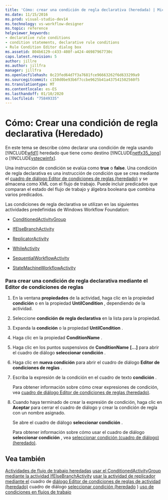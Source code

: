 ```yaml
---
title: 'Cómo: crear una condición de regla declarativa (heredada) | Microsoft Docs'
ms.date: 11/15/2016
ms.prod: visual-studio-dev14
ms.technology: vs-workflow-designer
ms.topic: reference
helpviewer_keywords:
- declarative rule conditions
- condition statements, declarative rule conditions
- Rule Condition Editor dialog box
ms.assetid: 804b6129-c433-408f-a424-46987967730c
caps.latest.revision: 5
author: jillre
ms.author: jillfra
manager: jillfra
ms.openlocfilehash: 0c23fed64d7f3a7681fce96663262f6d633299a9
ms.sourcegitcommit: c150d0be93b6f7ccbe9625b41a437541502560f5
ms.translationtype: MT
ms.contentlocale: es-ES
ms.lasthandoff: 01/10/2020
ms.locfileid: "75849335"
---
```

# <a name="how-to-create-a-declarative-rule-condition-legacy"></a>Cómo: Crear una condición de regla declarativa (Heredado)
En este tema se describe cómo declarar una condición de regla usando [!INCLUDE[wfd1](../includes/wfd1-md.md)] heredado que tiene como destino [!INCLUDE[netfx35_long](../includes/netfx35-long-md.md)] o [!INCLUDE[vstecwinfx](../includes/vstecwinfx-md.md)].

 Una instrucción de condición se evalúa como **true** o **false**. Una condición de regla declarativa es una instrucción de condición que se crea mediante el [cuadro de diálogo Editor de condiciones de reglas (heredado)](../workflow-designer/rule-condition-editor-dialog-box-legacy.md) y se almacena como XML con el flujo de trabajo. Puede incluir predicados que comparan el estado del flujo de trabajo y álgebra booleana que combina varios predicados.

 Las condiciones de regla declarativa se utilizan en las siguientes actividades predefinidas de Windows Workflow Foundation:

- [ConditionedActivityGroup](https://msdn2.microsoft.com/library/system.workflow.activities.conditionedactivitygroup.aspx)

- [IfElseBranchActivity](https://msdn2.microsoft.com/library/system.workflow.activities.ifelsebranchactivity.aspx)

- [ReplicatorActivity](https://msdn2.microsoft.com/library/system.workflow.activities.replicatoractivity.aspx)

- [WhileActivity](https://msdn2.microsoft.com/library/system.workflow.activities.whileactivity.aspx)

- [SequentialWorkflowActivity](https://msdn2.microsoft.com/library/system.workflow.activities.sequentialworkflowactivity.aspx)

- [StateMachineWorkflowActivity](https://msdn2.microsoft.com/library/system.workflow.activities.statemachineworkflowactivity.aspx)

### <a name="to-create-a-declarative-rule-condition-using-the-rule-condition-editor"></a>Para crear una condición de regla declarativa mediante el Editor de condiciones de reglas

1. En la ventana **propiedades** de la actividad, haga clic en la propiedad **condición** o en la propiedad **UntilCondition** , dependiendo de la actividad.

2. Seleccione **condición de regla declarativa** en la lista para la propiedad.

3. Expanda la **condición** o la propiedad **UntilCondition** .

4. Haga clic en la propiedad **ConditionName** .

5. Haga clic en los puntos suspensivos de **ConditionName** **[...]** para abrir el cuadro de diálogo **seleccionar condición** .

6. Haga clic en **nueva condición** para abrir el cuadro de diálogo **Editor de condiciones de reglas** .

7. Escriba la expresión de la condición en el cuadro de texto **condición** .

     Para obtener información sobre cómo crear expresiones de condición, vea [cuadro de diálogo Editor de condiciones de reglas (heredado)](../workflow-designer/rule-condition-editor-dialog-box-legacy.md).

8. Cuando haya terminado de crear la expresión de condición, haga clic en **Aceptar** para cerrar el cuadro de diálogo y crear la condición de regla con un nombre asignado.

     Se abre el cuadro de diálogo **seleccionar condición** .

     Para obtener información sobre cómo usar el cuadro de diálogo **seleccionar condición** , vea [seleccionar condición (cuadro de diálogo) (heredado)](../workflow-designer/select-condition-dialog-box-legacy.md).

## <a name="see-also"></a>Vea también
 [Actividades de flujo de trabajo heredadas](../workflow-designer/legacy-workflow-activities.md) [usar el ConditionedActivityGroup](https://msdn2.microsoft.com/library/bb675237.aspx) [mediante la actividad IfElseBranchActivity](https://msdn2.microsoft.com/library/bb628465.aspx) [usar la actividad de replicador](https://msdn2.microsoft.com/library/bb628544.aspx) [mediante el](https://msdn2.microsoft.com/library/bb628552.aspx) cuadro de [diálogo Editor de condiciones de reglas de actividad (heredado)](../workflow-designer/rule-condition-editor-dialog-box-legacy.md) cuadro de diálogo [seleccionar condición (heredado](../workflow-designer/select-condition-dialog-box-legacy.md) ) [uso de condiciones en flujos de trabajo](https://msdn2.microsoft.com/library/bb628447.aspx)
